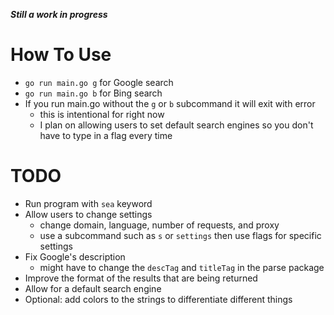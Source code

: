***Still a work in progress***

# How To Use
- `go run main.go g` for Google search
- `go run main.go b` for Bing search
- If you run main.go without the `g` or `b` subcommand it will exit with error
    - this is intentional for right now
    - I plan on allowing users to set default search engines so you don't have to type in a flag every time

# TODO
- Run program with `sea` keyword
- Allow users to change settings
    - change domain, language, number of requests, and proxy
    - use a subcommand such as `s` or `settings` then use flags for specific settings
- Fix Google's description
    - might have to change the `descTag` and `titleTag` in the parse package
- Improve the format of the results that are being returned
- Allow for a default search engine
- Optional: add colors to the strings to differentiate different things